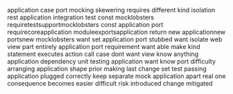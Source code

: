 application case port mocking skewering requires different kind isolation rest application integration test const mocklobsters requiretestsupportmocklobsters const application port requirecoreapplication moduleexportsapplication return new applicationnew portsnew mocklobsters want set application port stubbed want isolate web view part entirely application port requirement want able make kind statement executes action call case dont want view know anything application dependency unit testing application want know port difficulty arranging application shape prior making last change set test passing application plugged correctly keep separate mock application apart real one consequence becomes easier difficult risk introduced change mitigated